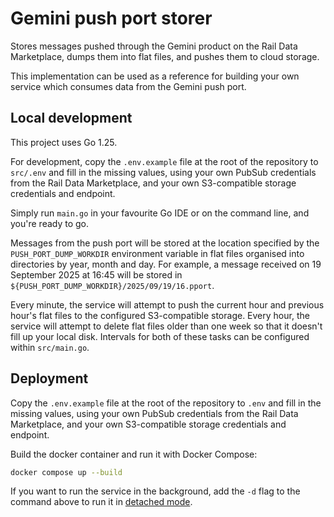 # Gemini push port storer

Stores messages pushed through the Gemini product on the Rail Data Marketplace, dumps them into flat files, and pushes
them to cloud storage.

This implementation can be used as a reference for building your own service which consumes data from the Gemini push
port.

## Local development

This project uses Go 1.25.

For development, copy the `.env.example` file at the root of the repository to `src/.env` and fill in the missing
values, using your own PubSub credentials from the Rail Data Marketplace, and your own S3-compatible storage credentials
and endpoint.

Simply run `main.go` in your favourite Go IDE or on the command line, and you're ready to go.

Messages from the push port will be stored at the location specified by the `PUSH_PORT_DUMP_WORKDIR` environment
variable in flat files organised into directories by year, month and day. For example, a message received on 19
September 2025 at 16:45 will be stored in `${PUSH_PORT_DUMP_WORKDIR}/2025/09/19/16.pport`.

Every minute, the service will attempt to push the current hour and previous hour's flat files to the configured
S3-compatible storage. Every hour, the service will attempt to delete flat files older than one week so that it doesn't
fill up your local disk. Intervals for both of these tasks can be configured within `src/main.go`.

## Deployment

Copy the `.env.example` file at the root of the repository to `.env` and fill in the missing values, using your own
PubSub credentials from the Rail Data Marketplace, and your own S3-compatible storage credentials and endpoint.

Build the docker container and run it with Docker Compose:

```bash
docker compose up --build
```

If you want to run the service in the background, add the `-d` flag to the command above to run it
in [detached mode](https://docs.docker.com/reference/cli/docker/compose/up/#options).
